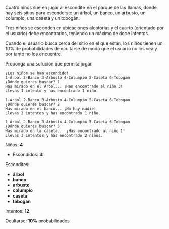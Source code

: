 Cuatro niños suelen jugar al escondite en el parque de las llamas, donde hay seis sitios para esconderse: un árbol, un banco, un arbusto, un columpio, una caseta y un tobogán.

Tres niños se esconden en ubicaciones aleatorias y el cuarto (orientado por el usuario) debe encontrarlos, teniendo un máximo de doce intentos.

Cuando el usuario busca cerca del sitio en el que están, los niños tienen un 10% de probabilidades de ocultarse de modo que el usuario no los vea y por tanto no los encuentre.

Proponga una solución que permita jugar.

```
¡Los niños se han escondido!
1-Árbol 2-Banco 3-Arbusto 4-Columpio 5-Caseta 6-Tobogan
¿Dónde quieres buscar? 1
Has mirado en el Árbol... ¡Has encontrado al niño 3!
Llevas 1 intento y has encontrado 1 niño.

1-Árbol 2-Banco 3-Arbusto 4-Columpio 5-Caseta 6-Tobogan
¿Dónde quieres buscar? 2
Has mirado en el banco... ¡No hay nadie!
Llevas 2 intentos y has encontrado 1 niño.

1-Árbol 2-Banco 3-Arbusto 4-Columpio 5-Caseta 6-Tobogan
¿Dónde quieres buscar? 5
Has mirado en la caseta... ¡Has encontrado al niño 1!
Llevas 3 intentos y has encontrado 2 niños.
```

Niños: **4**
- Escondidos: **3**

Escondites: 
- **árbol**
- **banco**
- **arbusto**
- **columpio**
- **caseta**
- **tobogán**

Intentos: **12**

Ocultarse: **10%** probabilidades
